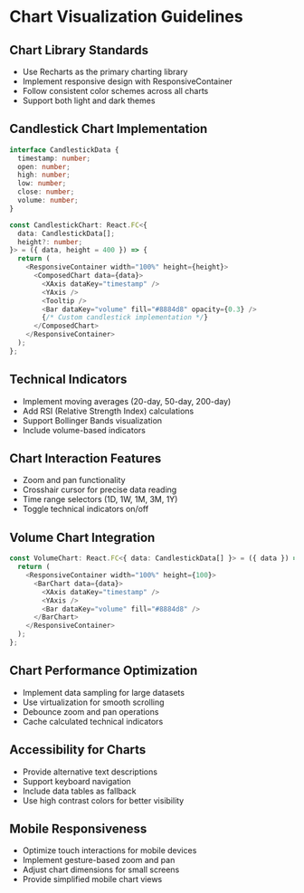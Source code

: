 # Chart Visualization Guidelines

## Chart Library Standards
- Use Recharts as the primary charting library
- Implement responsive design with ResponsiveContainer
- Follow consistent color schemes across all charts
- Support both light and dark themes

## Candlestick Chart Implementation
```typescript
interface CandlestickData {
  timestamp: number;
  open: number;
  high: number;
  low: number;
  close: number;
  volume: number;
}

const CandlestickChart: React.FC<{
  data: CandlestickData[];
  height?: number;
}> = ({ data, height = 400 }) => {
  return (
    <ResponsiveContainer width="100%" height={height}>
      <ComposedChart data={data}>
        <XAxis dataKey="timestamp" />
        <YAxis />
        <Tooltip />
        <Bar dataKey="volume" fill="#8884d8" opacity={0.3} />
        {/* Custom candlestick implementation */}
      </ComposedChart>
    </ResponsiveContainer>
  );
};
```

## Technical Indicators
- Implement moving averages (20-day, 50-day, 200-day)
- Add RSI (Relative Strength Index) calculations
- Support Bollinger Bands visualization
- Include volume-based indicators

## Chart Interaction Features
- Zoom and pan functionality
- Crosshair cursor for precise data reading
- Time range selectors (1D, 1W, 1M, 3M, 1Y)
- Toggle technical indicators on/off

## Volume Chart Integration
```typescript
const VolumeChart: React.FC<{ data: CandlestickData[] }> = ({ data }) => {
  return (
    <ResponsiveContainer width="100%" height={100}>
      <BarChart data={data}>
        <XAxis dataKey="timestamp" />
        <YAxis />
        <Bar dataKey="volume" fill="#8884d8" />
      </BarChart>
    </ResponsiveContainer>
  );
};
```

## Chart Performance Optimization
- Implement data sampling for large datasets
- Use virtualization for smooth scrolling
- Debounce zoom and pan operations
- Cache calculated technical indicators

## Accessibility for Charts
- Provide alternative text descriptions
- Support keyboard navigation
- Include data tables as fallback
- Use high contrast colors for better visibility

## Mobile Responsiveness
- Optimize touch interactions for mobile devices
- Implement gesture-based zoom and pan
- Adjust chart dimensions for small screens
- Provide simplified mobile chart views